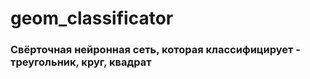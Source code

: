 # geom_classificator
### Свёрточная нейронная сеть, которая классифицирует - треугольник, круг, квадрат
